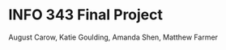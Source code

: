 # INFO 343 Final Project

August Carow, Katie Goulding, Amanda Shen, Matthew Farmer 

<!-- Description of what we will build -->

<!-- Who will build what -->

<!-- Frameworks and libraries we will use -->